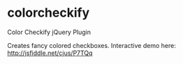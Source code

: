 colorcheckify
=============

Color Checkify jQuery Plugin

Creates fancy colored checkboxes. Interactive demo here: http://jsfiddle.net/cjus/P7TQq


